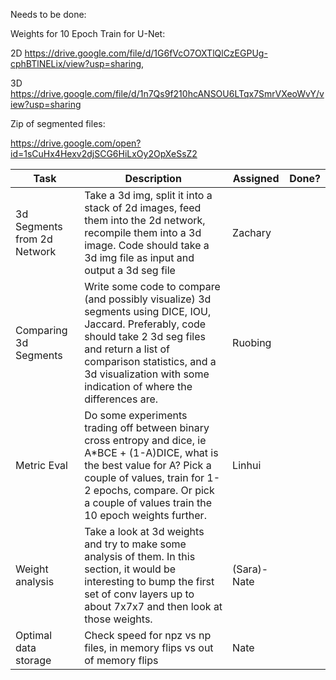 
Needs to be done:

Weights for 10 Epoch Train for U-Net:

2D
https://drive.google.com/file/d/1G6fVcO7OXTlQlCzEGPUg-cphBTlNELix/view?usp=sharing, 

3D
https://drive.google.com/file/d/1n7Qs9f210hcANSOU6LTqx7SmrVXeoWvY/view?usp=sharing

Zip of segmented files:

https://drive.google.com/open?id=1sCuHx4Hexv2djSCG6HiLxOy2OpXeSsZ2

|Task | Description | Assigned | Done?|
|-----|-------------|----------|------|
|3d Segments from 2d Network| Take a 3d img, split it into a stack of 2d images, feed them into the 2d network, recompile them into a 3d image. Code should take a 3d img file as input and output a 3d seg file|Zachary||
|Comparing 3d Segments| Write some code to compare (and possibly visualize) 3d segments using DICE, IOU, Jaccard. Preferably, code should take 2 3d seg files and return a list of comparison statistics, and a 3d visualization with some indication of where the differences are.|Ruobing||
|Metric Eval| Do some experiments trading off between binary cross entropy and dice, ie A*BCE + (1-A)DICE, what is the best value for A? Pick a couple of values, train for 1-2 epochs, compare. Or pick a couple of values train the 10 epoch weights further. |Linhui||
|Weight analysis| Take a look at 3d weights and try to make some analysis of them. In this section, it would be interesting to bump the first set of conv layers up to about 7x7x7 and then look at those weights.|(Sara)-Nate||
|Optimal data storage| Check speed for npz vs np files, in memory flips vs out of memory flips|Nate||
